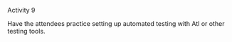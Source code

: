 Activity 9

Have the attendees practice setting up automated testing with Atl or other testing tools.
